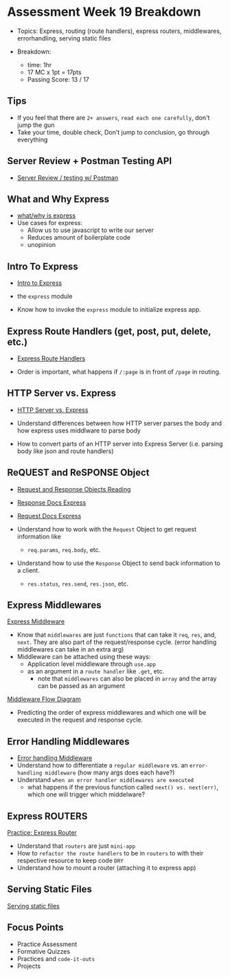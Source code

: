 # Assessment Week 19 Breakdown
- Topics: Express, routing (route handlers), express routers, middlewares, errorhandling, serving static files

- Breakdown:
  - time: 1hr
  - 17 MC x 1pt = 17pts 
  - Passing Score: 13 / 17

## Tips
- If you feel that there are `2+ answers`, `read each one carefully`, don't jump the gun
- Take your time, double check, Don't jump to conclusion, go through everything

## Server Review + Postman Testing API
- [Server Review / testing w/ Postman](https://open.appacademy.io/learn/js-py---pt-apr-2022-online/week-19---express/server-review)

## What and Why Express
- [what/why is express](https://open.appacademy.io/learn/js-py---pt-apr-2022-online/week-19---express/what-is-express-)
- Use cases for express:
  - Allow us to use javascript to write our server
  - Reduces amount of boilerplate code
  - unopinion
## Intro To Express
- [Intro to Express](https://open.appacademy.io/learn/js-py---pt-apr-2022-online/week-19---express/intro-to-express)

- the `express` module 

- Know how to invoke the `express` module to initialize express app. 


## Express Route Handlers (get, post, put, delete, etc.)
- [Express Route Handlers](https://open.appacademy.io/learn/js-py---pt-apr-2022-online/week-19---express/express-route-handlers)

- Order is important, what happens if `/:page` is in front of `/page` in routing. 

## HTTP Server vs. Express
- [HTTP Server vs. Express](https://open.appacademy.io/learn/js-py---pt-apr-2022-online/week-19---express/http-server-vs--express-server)

- Understand differences between how HTTP server parses the body and how express uses middlware to parse body

- How to convert parts of an HTTP server into Express Server (i.e. parsing body like json and route handlers) 

## ReQUEST and ReSPONSE Object
- [Request and Response Objects Reading](https://open.appacademy.io/learn/js-py---pt-apr-2022-online/week-19---express/express-request-response-objects)
- [Response Docs Express](http://expressjs.com/en/4x/api.html#res)
- [Request Docs Express](http://expressjs.com/en/4x/api.html#req)

- Understand how to work with the `Request` Object to get request information like 
  - `req.params`, `req.body`, etc.
- Understand how to use the `Response` Object to send back information to a client.
  - `res.status`, `res.send`, `res.json`, etc.


## Express Middlewares
[Express Middleware](https://open.appacademy.io/learn/js-py---pt-apr-2022-online/week-19---express/express-middleware)
- Know that `middlewares` are just `functions` that can take it `req`, `res`, and, `next`. They are also part of the request/response cycle. (error handling middlewares can take in an extra arg)
- Middleware can be attached using these ways:
  - Application level middleware through `use.app`
  - as an argument in a `route handler` like `.get`, etc.
    - note that `middlewares` can also be placed in `array` and the array can be passed as an argument

[Middleware Flow Diagram](https://open.appacademy.io/learn/js-py---pt-apr-2022-online/week-19---express/express-middleware-flow-diagram)
  - Predicting the order of express middlewares and which one will be executed in the request and response cycle.

## Error Handling Middlewares
- [Error handling Middleware](https://open.appacademy.io/learn/js-py---pt-apr-2022-online/week-19---express/error-handling-middleware)
- Understand how to differentiate a `regular middleware` vs. an `error-handling middleware` (how many args does each have?)
- Understand `when an error handler middlewares are executed` 
  - what happens if the previous function called `next() vs. next(err)`, which one will trigger which middelware?

## Express ROUTERS
[Practice: Express Router](https://open.appacademy.io/learn/js-py---pt-apr-2022-online/week-19---express/practice--express-router)
- Understand that `routers` are just `mini-app` 
- How to `refactor the route handlers` to be in `routers` to with their respective resource to keep code `DRY`
- Understand how to mount a router (attaching it to express app)

## Serving Static Files
[Serving static files](https://open.appacademy.io/learn/js-py---pt-apr-2022-online/week-19---express/serving-static-files-in-express)

## Focus Points
- Practice Assessment 
- Formative Quizzes
- Practices and `code-it-outs`
- Projects